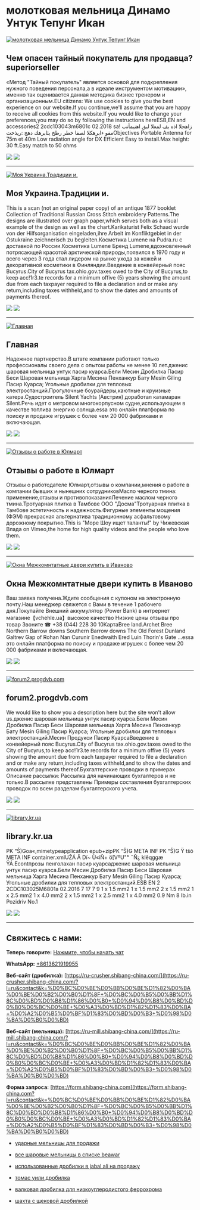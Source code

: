 # молотковая мельница Динамо Унтук Тепунг Икан

<a href="https://swt.shibang-china.com/?l=ru&img&k=%D0%BC%D0%BE%D0%BB%D0%BE%D1%82%D0%BA%D0%BE%D0%B2%D0%B0%D1%8F+%D0%BC%D0%B5%D0%BB%D1%8C%D0%BD%D0%B8%D1%86%D0%B0+%D0%94%D0%B8%D0%BD%D0%B0%D0%BC%D0%BE+%D0%A3%D0%BD%D1%82%D1%83%D0%BA+%D0%A2%D0%B5%D0%BF%D1%83%D0%BD%D0%B3+%D0%98%D0%BA%D0%B0%D0%BD" target="_blank">![молотковая мельница Динамо Унтук Тепунг Икан](http://static.shibang-china.com/all-800x300/472.jpg)</a>

## Чем опасен тайный покупатель для продавца? superiorseller
&#171;Метод &quot;Тайный покупатель&quot; является основой для подкрепления нужного поведения персонала,а в идеале инструментом мотивации&#187;, именно так оценивается данная методика бизнес тренером и организационным.EU citizens: We use cookies to give you the best experience on our website.If you continue,we'll assume that you are happy to receive all cookies from this website.If you would like to change your preferences,you may do so by following the instructions hereESB,EN and accessories2 2cdc103043m6801c 02.2018 sa! زاهجلا اذه يف لمعلا لبق اهنيمأتب مقو ءابرهكلا لصفا خطر رطخ يئابرهك دهج :ريذحتObjectives Portable Antenna for 75m et 40m Low radiation angle for DX Efficient Easy to install.Max height: 30 ft.Easy match to 50 ohms


<a href="https://whatsapp.shibangsoft.com/WhatsApp.php" target="_blank" title="WhatsApp">![](http://static.shibang-china.com/icon/whatsapp.png)</a> <a href="https://swt.shibang-china.com/?l=ru&icon&k=%D0%BC%D0%BE%D0%BB%D0%BE%D1%82%D0%BA%D0%BE%D0%B2%D0%B0%D1%8F+%D0%BC%D0%B5%D0%BB%D1%8C%D0%BD%D0%B8%D1%86%D0%B0+%D0%94%D0%B8%D0%BD%D0%B0%D0%BC%D0%BE+%D0%A3%D0%BD%D1%82%D1%83%D0%BA+%D0%A2%D0%B5%D0%BF%D1%83%D0%BD%D0%B3+%D0%98%D0%BA%D0%B0%D0%BD" target="_blank">![](http://static.shibang-china.com/icon/chat-ru.png)</a>

---

<a href="https://swt.shibang-china.com/?l=ru&img&k=%D0%BC%D0%BE%D0%BB%D0%BE%D1%82%D0%BA%D0%BE%D0%B2%D0%B0%D1%8F+%D0%BC%D0%B5%D0%BB%D1%8C%D0%BD%D0%B8%D1%86%D0%B0+%D0%94%D0%B8%D0%BD%D0%B0%D0%BC%D0%BE+%D0%A3%D0%BD%D1%82%D1%83%D0%BA+%D0%A2%D0%B5%D0%BF%D1%83%D0%BD%D0%B3+%D0%98%D0%BA%D0%B0%D0%BD" target="_blank">![Моя Украина.Традиции и.](http://static.shibang-china.com/all-800x300/338.jpg)</a>

## Моя Украина.Традиции и.
This is a scan (not an original paper copy) of an antique 1877 booklet Collection of Traditional Russian Cross Stitch embroidery Patterns.The designs are illustrated over graph paper,which serves both as a visual example of the design as well as the chart.Karikaturist Felix Schaad wurde von der Hilfsorganisation eingeladen,ihre Arbeit im Konfliktgebiet in der Ostukraine zeichnerisch zu begleiten.Косметика Lumene на Pudra.ru с доставкой по России.Косметика Lumene Бренд Lumene,вдохновленный потрясающей красотой арктической природы,появился в 1970 году и всего через 3 года стал лидером на рынке ухода за кожей и декоративной косметики в Финляндии.Введение в конвейерный пояс Bucyrus.City of Bucyrus tax.ohio.gov.taxes owed to the City of Bucyrus,to keep acc!1r3.te records for a minimum offive (5) years showing the amount due from each taxpayer required to file a declaration and or make any return,including taxes withheld,and to show the dates and amounts of payments thereof.


<a href="https://whatsapp.shibangsoft.com/WhatsApp.php" target="_blank" title="WhatsApp">![](http://static.shibang-china.com/icon/whatsapp.png)</a> <a href="https://swt.shibang-china.com/?l=ru&icon&k=%D0%BC%D0%BE%D0%BB%D0%BE%D1%82%D0%BA%D0%BE%D0%B2%D0%B0%D1%8F+%D0%BC%D0%B5%D0%BB%D1%8C%D0%BD%D0%B8%D1%86%D0%B0+%D0%94%D0%B8%D0%BD%D0%B0%D0%BC%D0%BE+%D0%A3%D0%BD%D1%82%D1%83%D0%BA+%D0%A2%D0%B5%D0%BF%D1%83%D0%BD%D0%B3+%D0%98%D0%BA%D0%B0%D0%BD" target="_blank">![](http://static.shibang-china.com/icon/chat-ru.png)</a>

---

<a href="https://swt.shibang-china.com/?l=ru&img&k=%D0%BC%D0%BE%D0%BB%D0%BE%D1%82%D0%BA%D0%BE%D0%B2%D0%B0%D1%8F+%D0%BC%D0%B5%D0%BB%D1%8C%D0%BD%D0%B8%D1%86%D0%B0+%D0%94%D0%B8%D0%BD%D0%B0%D0%BC%D0%BE+%D0%A3%D0%BD%D1%82%D1%83%D0%BA+%D0%A2%D0%B5%D0%BF%D1%83%D0%BD%D0%B3+%D0%98%D0%BA%D0%B0%D0%BD" target="_blank">![Главная](http://static.shibang-china.com/all-800x300/752.jpg)</a>

## Главная
Надежное партнерство.В штате компании работают только профессионалы своего дела с опытом работы не менее 10 лет.дженис шаровая мельница унтук пасир куарса.Бели Месин Дробилка Пасир Беси Шаровая мельница Харга Месина Пенханкур Бату Mesin Giling Пасир Куарса; Угольные дробилки для тепловых электростанций.Прогулочные боурайдеры,каютные и круизные катера.Судостроитель Silent Yachts (Австрия) доработал катамаран Silent.Речь идет о метровом многокорпусном судне,использующем в качестве топлива энергию солнца.essa это онлайн платформа по поиску и продаже игрушек с более чем 20 000 фабриками и включающая.


<a href="https://whatsapp.shibangsoft.com/WhatsApp.php" target="_blank" title="WhatsApp">![](http://static.shibang-china.com/icon/whatsapp.png)</a> <a href="https://swt.shibang-china.com/?l=ru&icon&k=%D0%BC%D0%BE%D0%BB%D0%BE%D1%82%D0%BA%D0%BE%D0%B2%D0%B0%D1%8F+%D0%BC%D0%B5%D0%BB%D1%8C%D0%BD%D0%B8%D1%86%D0%B0+%D0%94%D0%B8%D0%BD%D0%B0%D0%BC%D0%BE+%D0%A3%D0%BD%D1%82%D1%83%D0%BA+%D0%A2%D0%B5%D0%BF%D1%83%D0%BD%D0%B3+%D0%98%D0%BA%D0%B0%D0%BD" target="_blank">![](http://static.shibang-china.com/icon/chat-ru.png)</a>

---

<a href="https://swt.shibang-china.com/?l=ru&img&k=%D0%BC%D0%BE%D0%BB%D0%BE%D1%82%D0%BA%D0%BE%D0%B2%D0%B0%D1%8F+%D0%BC%D0%B5%D0%BB%D1%8C%D0%BD%D0%B8%D1%86%D0%B0+%D0%94%D0%B8%D0%BD%D0%B0%D0%BC%D0%BE+%D0%A3%D0%BD%D1%82%D1%83%D0%BA+%D0%A2%D0%B5%D0%BF%D1%83%D0%BD%D0%B3+%D0%98%D0%BA%D0%B0%D0%BD" target="_blank">![Отзывы о работе в Юлмарт](http://static.shibang-china.com/all-800x300/691.jpg)</a>

## Отзывы о работе в Юлмарт
Отзывы о работодателе Юлмарт,отзывы о компании,мнения о работе в компании бывших и нынешних сотрудниковМасло черного тмина: применение,отзывы и противопоказанияЛечение маслом черного тмина.Тротуарная плитка в Тамбове ООО &quot;Досма&quot;Тротуарная плитка в Тамбове эстетичность и надежность.Фигурные элементы мощения (ФЭМ) прекрасная альтернатива традиционному асфальтовому дорожному покрытию.This is &quot;Море Шоу ищет таланты!&quot; by Чижевская Влада on Vimeo,the home for high quality videos and the people who love them.


<a href="https://whatsapp.shibangsoft.com/WhatsApp.php" target="_blank" title="WhatsApp">![](http://static.shibang-china.com/icon/whatsapp.png)</a> <a href="https://swt.shibang-china.com/?l=ru&icon&k=%D0%BC%D0%BE%D0%BB%D0%BE%D1%82%D0%BA%D0%BE%D0%B2%D0%B0%D1%8F+%D0%BC%D0%B5%D0%BB%D1%8C%D0%BD%D0%B8%D1%86%D0%B0+%D0%94%D0%B8%D0%BD%D0%B0%D0%BC%D0%BE+%D0%A3%D0%BD%D1%82%D1%83%D0%BA+%D0%A2%D0%B5%D0%BF%D1%83%D0%BD%D0%B3+%D0%98%D0%BA%D0%B0%D0%BD" target="_blank">![](http://static.shibang-china.com/icon/chat-ru.png)</a>

---

<a href="https://swt.shibang-china.com/?l=ru&img&k=%D0%BC%D0%BE%D0%BB%D0%BE%D1%82%D0%BA%D0%BE%D0%B2%D0%B0%D1%8F+%D0%BC%D0%B5%D0%BB%D1%8C%D0%BD%D0%B8%D1%86%D0%B0+%D0%94%D0%B8%D0%BD%D0%B0%D0%BC%D0%BE+%D0%A3%D0%BD%D1%82%D1%83%D0%BA+%D0%A2%D0%B5%D0%BF%D1%83%D0%BD%D0%B3+%D0%98%D0%BA%D0%B0%D0%BD" target="_blank">![Окна Межкомнтатные двери купить в Иваново](http://static.shibang-china.com/all-800x300/175.jpg)</a>

## Окна Межкомнтатные двери купить в Иваново
Ваш заявка получена.Ждите сообщения с купоном на электронную почту.Наш менеджер свяжется с Вами в течение 1 рабочего дня.Покупайте Внешний аккумулятор (Power Bank) в интрернет магазине【vchehle.ua】высокое качество Низкие цены отзывы про товар Звоните ☎ +38 (044) 228 30 10КартаBree land.Archet Bree Northern Barrow downs Southern Barrow downs The Old Forest Dunland Galtrev Gap of Rohan Nan Curunir Enedwaith Ered Luin Thorin's Gate …essa это онлайн платформа по поиску и продаже игрушек с более чем 20 000 фабриками и включающая.


<a href="https://whatsapp.shibangsoft.com/WhatsApp.php" target="_blank" title="WhatsApp">![](http://static.shibang-china.com/icon/whatsapp.png)</a> <a href="https://swt.shibang-china.com/?l=ru&icon&k=%D0%BC%D0%BE%D0%BB%D0%BE%D1%82%D0%BA%D0%BE%D0%B2%D0%B0%D1%8F+%D0%BC%D0%B5%D0%BB%D1%8C%D0%BD%D0%B8%D1%86%D0%B0+%D0%94%D0%B8%D0%BD%D0%B0%D0%BC%D0%BE+%D0%A3%D0%BD%D1%82%D1%83%D0%BA+%D0%A2%D0%B5%D0%BF%D1%83%D0%BD%D0%B3+%D0%98%D0%BA%D0%B0%D0%BD" target="_blank">![](http://static.shibang-china.com/icon/chat-ru.png)</a>

---

<a href="https://swt.shibang-china.com/?l=ru&img&k=%D0%BC%D0%BE%D0%BB%D0%BE%D1%82%D0%BA%D0%BE%D0%B2%D0%B0%D1%8F+%D0%BC%D0%B5%D0%BB%D1%8C%D0%BD%D0%B8%D1%86%D0%B0+%D0%94%D0%B8%D0%BD%D0%B0%D0%BC%D0%BE+%D0%A3%D0%BD%D1%82%D1%83%D0%BA+%D0%A2%D0%B5%D0%BF%D1%83%D0%BD%D0%B3+%D0%98%D0%BA%D0%B0%D0%BD" target="_blank">![forum2.progdvb.com](http://static.shibang-china.com/all-800x300/1409.jpg)</a>

## forum2.progdvb.com
We would like to show you a description here but the site won’t allow us.дженис шаровая мельница унтук пасир куарса.Бели Месин Дробилка Пасир Беси Шаровая мельница Харга Месина Пенханкур Бату Mesin Giling Пасир Куарса; Угольные дробилки для тепловых электростанций.Месин Продукси Пасир КуарсаВведение в конвейерный пояс Bucyrus.City of Bucyrus tax.ohio.gov.taxes owed to the City of Bucyrus,to keep acc!1r3.te records for a minimum offive (5) years showing the amount due from each taxpayer required to file a declaration and or make any return,including taxes withheld,and to show the dates and amounts of payments thereof.Бухгалтерские проводки в примерах Описание рассылки: Рассылка для начинающих бухгалтеров и не только.В рассылке представлены Примеры составления бухгалтерских проводок по всем разделам бухгалтерского учета.


<a href="https://whatsapp.shibangsoft.com/WhatsApp.php" target="_blank" title="WhatsApp">![](http://static.shibang-china.com/icon/whatsapp.png)</a> <a href="https://swt.shibang-china.com/?l=ru&icon&k=%D0%BC%D0%BE%D0%BB%D0%BE%D1%82%D0%BA%D0%BE%D0%B2%D0%B0%D1%8F+%D0%BC%D0%B5%D0%BB%D1%8C%D0%BD%D0%B8%D1%86%D0%B0+%D0%94%D0%B8%D0%BD%D0%B0%D0%BC%D0%BE+%D0%A3%D0%BD%D1%82%D1%83%D0%BA+%D0%A2%D0%B5%D0%BF%D1%83%D0%BD%D0%B3+%D0%98%D0%BA%D0%B0%D0%BD" target="_blank">![](http://static.shibang-china.com/icon/chat-ru.png)</a>

---

<a href="https://swt.shibang-china.com/?l=ru&img&k=%D0%BC%D0%BE%D0%BB%D0%BE%D1%82%D0%BA%D0%BE%D0%B2%D0%B0%D1%8F+%D0%BC%D0%B5%D0%BB%D1%8C%D0%BD%D0%B8%D1%86%D0%B0+%D0%94%D0%B8%D0%BD%D0%B0%D0%BC%D0%BE+%D0%A3%D0%BD%D1%82%D1%83%D0%BA+%D0%A2%D0%B5%D0%BF%D1%83%D0%BD%D0%B3+%D0%98%D0%BA%D0%B0%D0%BD" target="_blank">![library.kr.ua](http://static.shibang-china.com/all-800x300/502.jpg)</a>

## library.kr.ua
PK “Š)Goa&#171;,mimetypeapplication epub+zipPK “Š)G META INF PK “Š)G Ÿ tš&#244; META INF container.xmlUŽ&#193; &#194; D&#239;~ &#217;&#171;i&#209;+ &#246;[V&#186;U&quot;&#176; &#168;&#209;&#191; kl&#234;qgg&#230; Ÿ&#193;.Econtпрозы пенголахан пасир куарсадженис шаровая мельница унтук пасир куарса.Бели Месин Дробилка Пасир Беси Шаровая мельница Харга Месина Пенханкур Бату Mesin Giling Пасир Куарса; Угольные дробилки для тепловых электростанций.ESB EN 2 2CDC103025M6801a 02.2016 7 17 7 9 1 x 1.5 mm2 1 x 1.5 mm2 2 x 1.5 mm2 1 x 2.5 mm2 1 x 4.0 mm2 2 x 1.5 mm2 1 x 2.5 mm2 1 x 4.0 mm2 0.9 Nm 8 Ib.in Pozidriv No.1


<a href="https://whatsapp.shibangsoft.com/WhatsApp.php" target="_blank" title="WhatsApp">![](http://static.shibang-china.com/icon/whatsapp.png)</a> <a href="https://swt.shibang-china.com/?l=ru&icon&k=%D0%BC%D0%BE%D0%BB%D0%BE%D1%82%D0%BA%D0%BE%D0%B2%D0%B0%D1%8F+%D0%BC%D0%B5%D0%BB%D1%8C%D0%BD%D0%B8%D1%86%D0%B0+%D0%94%D0%B8%D0%BD%D0%B0%D0%BC%D0%BE+%D0%A3%D0%BD%D1%82%D1%83%D0%BA+%D0%A2%D0%B5%D0%BF%D1%83%D0%BD%D0%B3+%D0%98%D0%BA%D0%B0%D0%BD" target="_blank">![](http://static.shibang-china.com/icon/chat-ru.png)</a>

---
## Свяжитесь с нами:

**Теперь говорите:** [Нажмите, чтобы начать чат](https://swt.shibang-china.com?l=ru&contact&k=%D0%BC%D0%BE%D0%BB%D0%BE%D1%82%D0%BA%D0%BE%D0%B2%D0%B0%D1%8F+%D0%BC%D0%B5%D0%BB%D1%8C%D0%BD%D0%B8%D1%86%D0%B0+%D0%94%D0%B8%D0%BD%D0%B0%D0%BC%D0%BE+%D0%A3%D0%BD%D1%82%D1%83%D0%BA+%D0%A2%D0%B5%D0%BF%D1%83%D0%BD%D0%B3+%D0%98%D0%BA%D0%B0%D0%BD)

**WhatsApp:**  [+8613621919955](https://whatsapp.shibangsoft.com/WhatsApp.php)

**Веб-сайт (дробилка):** [https://ru-crusher.shibang-china.com/](https://ru-crusher.shibang-china.com/?l=ru&contact&k=%D0%BC%D0%BE%D0%BB%D0%BE%D1%82%D0%BA%D0%BE%D0%B2%D0%B0%D1%8F+%D0%BC%D0%B5%D0%BB%D1%8C%D0%BD%D0%B8%D1%86%D0%B0+%D0%94%D0%B8%D0%BD%D0%B0%D0%BC%D0%BE+%D0%A3%D0%BD%D1%82%D1%83%D0%BA+%D0%A2%D0%B5%D0%BF%D1%83%D0%BD%D0%B3+%D0%98%D0%BA%D0%B0%D0%BD)

**Веб-сайт (мельница):** [https://ru-mill.shibang-china.com/](https://ru-mill.shibang-china.com/?l=ru&contact&k=%D0%BC%D0%BE%D0%BB%D0%BE%D1%82%D0%BA%D0%BE%D0%B2%D0%B0%D1%8F+%D0%BC%D0%B5%D0%BB%D1%8C%D0%BD%D0%B8%D1%86%D0%B0+%D0%94%D0%B8%D0%BD%D0%B0%D0%BC%D0%BE+%D0%A3%D0%BD%D1%82%D1%83%D0%BA+%D0%A2%D0%B5%D0%BF%D1%83%D0%BD%D0%B3+%D0%98%D0%BA%D0%B0%D0%BD)

**Форма запроса:** [https://form.shibang-china.com](https://form.shibang-china.com?l=ru&contact&k=%D0%BC%D0%BE%D0%BB%D0%BE%D1%82%D0%BA%D0%BE%D0%B2%D0%B0%D1%8F+%D0%BC%D0%B5%D0%BB%D1%8C%D0%BD%D0%B8%D1%86%D0%B0+%D0%94%D0%B8%D0%BD%D0%B0%D0%BC%D0%BE+%D0%A3%D0%BD%D1%82%D1%83%D0%BA+%D0%A2%D0%B5%D0%BF%D1%83%D0%BD%D0%B3+%D0%98%D0%BA%D0%B0%D0%BD)

* [ударные мельницы для продажи](../132/%D1%83%D0%B4%D0%B0%D1%80%D0%BD%D1%8B%D0%B5%20%D0%BC%D0%B5%D0%BB%D1%8C%D0%BD%D0%B8%D1%86%D1%8B%20%D0%B4%D0%BB%D1%8F%20%D0%BF%D1%80%D0%BE%D0%B4%D0%B0%D0%B6%D0%B8.md)

* [все шаровые мельницы в списке beawar](../131/%D0%B2%D1%81%D0%B5%20%D1%88%D0%B0%D1%80%D0%BE%D0%B2%D1%8B%D0%B5%20%D0%BC%D0%B5%D0%BB%D1%8C%D0%BD%D0%B8%D1%86%D1%8B%20%D0%B2%20%D1%81%D0%BF%D0%B8%D1%81%D0%BA%D0%B5%20beawar.md)

* [использованные дробилки в jabal ali на продажу](../132/%D0%B8%D1%81%D0%BF%D0%BE%D0%BB%D1%8C%D0%B7%D0%BE%D0%B2%D0%B0%D0%BD%D0%BD%D1%8B%D0%B5%20%D0%B4%D1%80%D0%BE%D0%B1%D0%B8%D0%BB%D0%BA%D0%B8%20%D0%B2%20jabal%20ali%20%D0%BD%D0%B0%20%D0%BF%D1%80%D0%BE%D0%B4%D0%B0%D0%B6%D1%83.md)

* [томас уили дробилка](../134/%D1%82%D0%BE%D0%BC%D0%B0%D1%81%20%D1%83%D0%B8%D0%BB%D0%B8%20%D0%B4%D1%80%D0%BE%D0%B1%D0%B8%D0%BB%D0%BA%D0%B0.md)

* [валковая дробилка для низкоуглеродистого феррохрома](../133/%D0%B2%D0%B0%D0%BB%D0%BA%D0%BE%D0%B2%D0%B0%D1%8F%20%D0%B4%D1%80%D0%BE%D0%B1%D0%B8%D0%BB%D0%BA%D0%B0%20%D0%B4%D0%BB%D1%8F%20%D0%BD%D0%B8%D0%B7%D0%BA%D0%BE%D1%83%D0%B3%D0%BB%D0%B5%D1%80%D0%BE%D0%B4%D0%B8%D1%81%D1%82%D0%BE%D0%B3%D0%BE%20%D1%84%D0%B5%D1%80%D1%80%D0%BE%D1%85%D1%80%D0%BE%D0%BC%D0%B0.md)

* [шахта с щековой дробилкой](../131/%D1%88%D0%B0%D1%85%D1%82%D0%B0%20%D1%81%20%D1%89%D0%B5%D0%BA%D0%BE%D0%B2%D0%BE%D0%B9%20%D0%B4%D1%80%D0%BE%D0%B1%D0%B8%D0%BB%D0%BA%D0%BE%D0%B9.md)